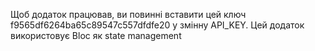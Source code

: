 Щоб додаток працював, ви повинні вставити цей ключ f9565df6264ba65c89547c557dfdfe20 у змінну API_KEY.
Цей додаток використовує Bloc як state management